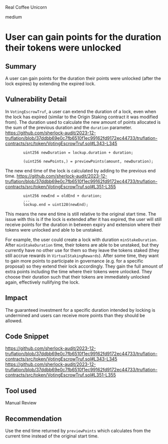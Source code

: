 Real Coffee Unicorn

medium

# User can gain points for the duration their tokens were unlocked

## Summary
A user can gain points for the duration their points were unlocked (after the lock expires) by extending the expired lock.

## Vulnerability Detail
In `VotingEscrowTruf`, a user can extend the duration of a lock, even when the lock has expired (similar to the Origin Staking contract it was modified from). 
The duration used to calculate the new amount of points allocated is the sum of the previous duration and the `duration` parameter.
https://github.com/sherlock-audit/2023-12-truflation/blob/37ddbb69e0c7fb6510f1ec99162fd9172ec44733/truflation-contracts/src/token/VotingEscrowTruf.sol#L343-L345
```solidity
        uint256 newDuration = lockup.duration + duration;

        (uint256 newPoints,) = previewPoints(amount, newDuration);
```
The new end time of the lock is calculated by adding to the previous end time.
https://github.com/sherlock-audit/2023-12-truflation/blob/37ddbb69e0c7fb6510f1ec99162fd9172ec44733/truflation-contracts/src/token/VotingEscrowTruf.sol#L351-L355
```solidity
        uint256 newEnd = oldEnd + duration;
        ...
        lockup.end = uint128(newEnd);
```
This means the new end time is still relative to the original start time. The issue with this is if the lock is extended after it has expired, the user will still receive points for the duration in between expiry and extension where their tokens were unlocked and able to be unstaked. 

For example, the user could create a lock with duration `minStakeDuration`. After `minStakeDuration` time, their tokens are able to be unstaked, but they currently have no other use for them so they leave the tokens staked (they still accrue rewards in `VirtualStakingRewards`). After some time, they want to gain more points to participate in governance (e.g. for a specific proposal) so they extend their lock accordingly. They gain the full amount of extra points including the time where their tokens were unlocked. They choose their duration such that their tokens are immediately unlocked again, effectively nullifying the lock.

## Impact
The guaranteed investment for a specific duration intended by locking is undermined and users can receive more points than they should be allowed.

## Code Snippet
https://github.com/sherlock-audit/2023-12-truflation/blob/37ddbb69e0c7fb6510f1ec99162fd9172ec44733/truflation-contracts/src/token/VotingEscrowTruf.sol#L343-L345
https://github.com/sherlock-audit/2023-12-truflation/blob/37ddbb69e0c7fb6510f1ec99162fd9172ec44733/truflation-contracts/src/token/VotingEscrowTruf.sol#L351-L355

## Tool used

Manual Review

## Recommendation
Use the end time returned by `previewPoints` which calculates from the current time instead of the original start time.